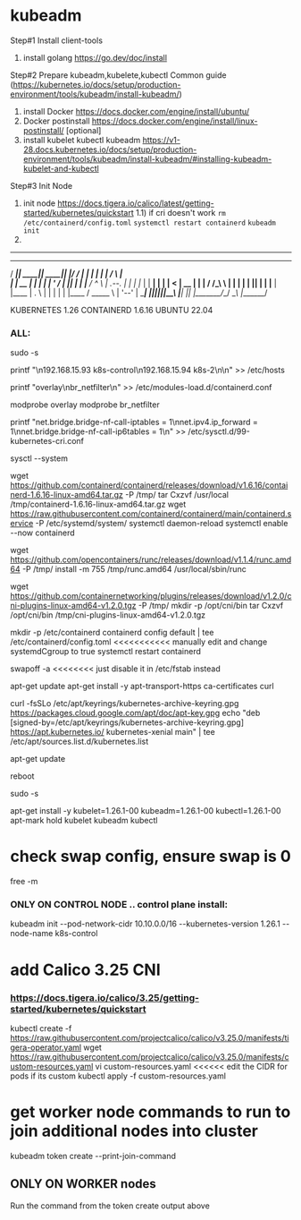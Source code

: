 # kubeadm

Step#1
Install client-tools

1) install golang https://go.dev/doc/install

Step#2
Prepare kubeadm,kubelete,kubectl 
Common guide (https://kubernetes.io/docs/setup/production-environment/tools/kubeadm/install-kubeadm/)
1) install Docker https://docs.docker.com/engine/install/ubuntu/
2) Docker postinstall https://docs.docker.com/engine/install/linux-postinstall/ [optional]
3) install kubelet kubectl kubeadm https://v1-28.docs.kubernetes.io/docs/setup/production-environment/tools/kubeadm/install-kubeadm/#installing-kubeadm-kubelet-and-kubectl

Step#3
Init Node
1) init node https://docs.tigera.io/calico/latest/getting-started/kubernetes/quickstart
  1.1) if cri doesn't work
     `rm /etc/containerd/config.toml`
     `systemctl restart containerd`
     `kubeadm init`
2)  


---------------------------------------------------------------------------------------------------


  _______  _______  _______  __  ___  __    __   _______     ___       _______
 /  _____||   ____||   ____||  |/  / |  |  |  | |   ____|   /   \     |       \
|  |  __  |  |__   |  |__   |  '  /  |  |__|  | |  |__     /  ^  \    |  .--.  |
|  | |_ | |   __|  |   __|  |    <   |   __   | |   __|   /  /_\  \   |  |  |  |
|  |__| | |  |____ |  |____ |  .  \  |  |  |  | |  |____ /  _____  \  |  '--'  |
 \______| |_______||_______||__|\__\ |__|  |__| |_______/__/     \__\ |_______/

KUBERNETES 1.26
CONTAINERD 1.6.16
UBUNTU 22.04

### ALL: 

sudo -s

printf "\n192.168.15.93 k8s-control\n192.168.15.94 k8s-2\n\n" >> /etc/hosts

printf "overlay\nbr_netfilter\n" >> /etc/modules-load.d/containerd.conf

modprobe overlay
modprobe br_netfilter

printf "net.bridge.bridge-nf-call-iptables = 1\nnet.ipv4.ip_forward = 1\nnet.bridge.bridge-nf-call-ip6tables = 1\n" >> /etc/sysctl.d/99-kubernetes-cri.conf

sysctl --system

wget https://github.com/containerd/containerd/releases/download/v1.6.16/containerd-1.6.16-linux-amd64.tar.gz -P /tmp/
tar Cxzvf /usr/local /tmp/containerd-1.6.16-linux-amd64.tar.gz
wget https://raw.githubusercontent.com/containerd/containerd/main/containerd.service -P /etc/systemd/system/
systemctl daemon-reload
systemctl enable --now containerd

wget https://github.com/opencontainers/runc/releases/download/v1.1.4/runc.amd64 -P /tmp/
install -m 755 /tmp/runc.amd64 /usr/local/sbin/runc

wget https://github.com/containernetworking/plugins/releases/download/v1.2.0/cni-plugins-linux-amd64-v1.2.0.tgz -P /tmp/
mkdir -p /opt/cni/bin
tar Cxzvf /opt/cni/bin /tmp/cni-plugins-linux-amd64-v1.2.0.tgz

mkdir -p /etc/containerd
containerd config default | tee /etc/containerd/config.toml   <<<<<<<<<<< manually edit and change systemdCgroup to true
systemctl restart containerd

swapoff -a  <<<<<<<< just disable it in /etc/fstab instead

apt-get update
apt-get install -y apt-transport-https ca-certificates curl

curl -fsSLo /etc/apt/keyrings/kubernetes-archive-keyring.gpg https://packages.cloud.google.com/apt/doc/apt-key.gpg
echo "deb [signed-by=/etc/apt/keyrings/kubernetes-archive-keyring.gpg] https://apt.kubernetes.io/ kubernetes-xenial main" | tee /etc/apt/sources.list.d/kubernetes.list

apt-get update

reboot

sudo -s

apt-get install -y kubelet=1.26.1-00 kubeadm=1.26.1-00 kubectl=1.26.1-00
apt-mark hold kubelet kubeadm kubectl

# check swap config, ensure swap is 0
free -m


### ONLY ON CONTROL NODE .. control plane install:
kubeadm init --pod-network-cidr 10.10.0.0/16 --kubernetes-version 1.26.1 --node-name k8s-control


# add Calico 3.25 CNI 
### https://docs.tigera.io/calico/3.25/getting-started/kubernetes/quickstart
kubectl create -f https://raw.githubusercontent.com/projectcalico/calico/v3.25.0/manifests/tigera-operator.yaml
wget https://raw.githubusercontent.com/projectcalico/calico/v3.25.0/manifests/custom-resources.yaml
vi custom-resources.yaml <<<<<< edit the CIDR for pods if its custom
kubectl apply -f custom-resources.yaml

# get worker node commands to run to join additional nodes into cluster
kubeadm token create --print-join-command


## ONLY ON WORKER nodes
Run the command from the token create output above
